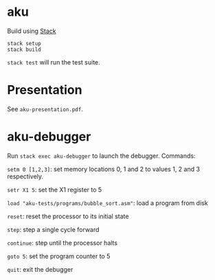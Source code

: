 # aku

Build using [Stack](https://docs.haskellstack.org/en/stable/README/)

```
stack setup
stack build
```

`stack test` will run the test suite. 

# Presentation

See `aku-presentation.pdf`.

# aku-debugger

Run `stack exec aku-debugger` to launch the debugger. Commands:

`setm 0 [1,2,3]`: set memory locations 0, 1 and 2 to values 1, 2 and 3 respectively.

`setr X1 5`: set the X1 register to 5

`load "aku-tests/programs/bubble_sort.asm"`: load a program from disk

`reset`: reset the processor to its initial state

`step`: step a single cycle forward

`continue`: step until the processor halts

`goto 5`: set the program counter to 5

`quit`: exit the debugger